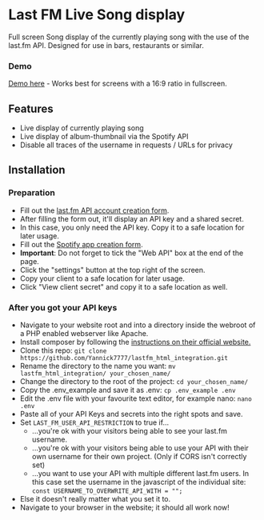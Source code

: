 # Last FM Live Song display
Full screen Song display of the currently playing song with the use of the last.fm API.
Designed for use in bars, restaurants or similar.

### Demo
[Demo here](https://eyer.life/music_demo) - Works best for screens with a 16:9 ratio in fullscreen.

## Features
- Live display of currently playing song
- Live display of album-thumbnail via the Spotify API
- Disable all traces of the username in requests / URLs for privacy

## Installation
### Preparation
- Fill out the [last.fm API account creation form](https://www.last.fm/api/account/create).
- After filling the form out, it'll display an API key and a shared secret.
- In this case, you only need the API key. Copy it to a safe location for later usage.
- Fill out the [Spotify app creation form](https://developer.spotify.com/dashboard/create).
- **Important**: Do not forget to tick the "Web API" box at the end of the page.
- Click the "settings" button at the top right of the screen.
- Copy your client to a safe location for later usage.
- Click "View client secret" and copy it to a safe location as well.

### After you got your API keys
- Navigate to your website root and into a directory inside the webroot of a PHP enabled webserver like Apache.
- Install composer by following the [instructions on their official website.](https://getcomposer.org/download/)
- Clone this repo: `git clone https://github.com/Yannick7777/lastfm_html_integration.git`
- Rename the directory to the name you want: `mv lastfm_html_integration/ your_chosen_name/`
- Change the directory to the root of the project: `cd your_chosen_name/`
- Copy the .env_example and save it as .env: `cp .env_example .env`
- Edit the .env file with your favourite text editor, for example nano: `nano .env`
- Paste all of your API Keys and secrets into the right spots and save.
- Set `LAST_FM_USER_API_RESTRICTION` to true if... 
  - ...you're ok with your visitors being able to see your last.fm username.
  - ...you're ok with your visitors being able to use your API with their own username for their own project. (Only if CORS isn't correctly set)
  - ...you want to use your API with multiple different last.fm users. In this case set the username
in the javascript of the individual site: `const USERNAME_TO_OVERWRITE_API_WITH = "";`
- Else it doesn't really matter what you set it to.
- Navigate to your browser in the website; it should all work now!
